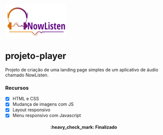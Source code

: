 <img alt="logoLinha" title="NowListen" src="./images/logoLinha.png" />

# projeto-player
Projeto de criação de uma landing page simples de um aplicativo de áudio chamado NowListen.<br>
### Recursos
- [x] HTML e CSS
- [x] Mudança de imagens com JS
- [x] Layout responsivo
- [x] Menu responsivo com Javascript

<h4 align="center"> 
	:heavy_check_mark:  Finalizado
</h4>
